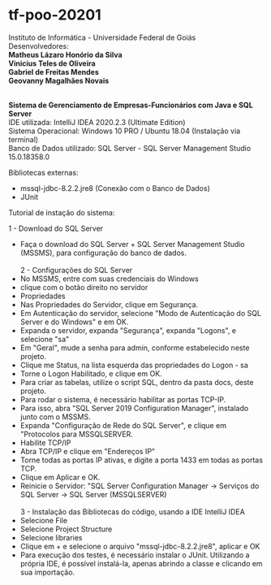 # tf-poo-20201
Instituto de Informática - Universidade Federal de Goiás<br>
Desenvolvedores:<br>
<strong>Matheus Lázaro Honório da Silva</strong><br>
<strong>Vinicius Teles de Oliveira</strong><br>
<strong>Gabriel de Freitas Mendes</strong><br>
<strong>Geovanny Magalhães Novais</strong>
<br><br>

<strong>Sistema de Gerenciamento de Empresas-Funcionários com Java e SQL Server</strong><br>
IDE utilizada: IntelliJ IDEA 2020.2.3 (Ultimate Edition)<br>
Sistema Operacional: Windows 10 PRO / Ubuntu 18.04 (Instalação via terminal)<br>
Banco de Dados utilizado: SQL Server - SQL Server Management Studio 15.0.18358.0<br>

Bibliotecas externas: 
* mssql-jdbc-8.2.2.jre8 (Conexão com o Banco de Dados)
* JUnit

Tutorial de instação do sistema:

1 - Download do SQL Server
* Faça o download do SQL Server + SQL Server Management Studio (MSSMS), para configuração do banco de dados.<br><br>
2 - Configurações do SQL Server
* No MSSMS, entre com suas credenciais do Windows
* clique com o botão direito no servidor
* Propriedades
* Nas Propriedades do Servidor, clique em Segurança.
* Em Autenticação do servidor, selecione "Modo de Autenticação do SQL Server e do Windows" e em OK.
* Expanda o servidor, expanda "Segurança", expanda "Logons", e selecione "sa"
* Em "Geral", mude a senha para admin, conforme estabelecido neste projeto.
* Clique me Status, na lista esquerda das propriedades do Logon - sa
* Torne o Logon Habilitado, e clique em OK.
* Para criar as tabelas, utilize o script SQL, dentro da pasta docs, deste projeto.
* Para rodar o sistema, é necessário habilitar as portas TCP-IP.
* Para isso, abra "SQL Server 2019 Configuration Manager", instalado junto com o MSSMS.
* Expanda "Configuração de Rede do SQL Server", e clique em "Protocolos para MSSQLSERVER.
* Habilite TCP/IP
* Abra TCP/IP e clique em "Endereços IP"
* Torne todas as portas IP ativas, e digite a porta 1433 em todas as portas TCP.
* Clique em Aplicar e OK.
* Reinicie o Servidor: "SQL Server Configuration Manager -> Serviços do SQL Server -> SQL Server (MSSQLSERVER)<br><br>
3 - Instalação das Bibliotecas do código, usando a IDE IntelliJ IDEA
* Selecione File
* Selecione Project Structure
* Selecione libraries
* Clique em + e selecione o arquivo "mssql-jdbc-8.2.2.jre8", aplicar e OK
* Para execução dos testes, é necessário instalar o JUnit. Utilizando a própria IDE, é possível instalá-la, apenas abrindo a classe e clicando em sua importação.

